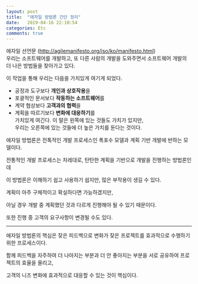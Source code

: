 ```yaml
---
layout: post
title:  "애자일 방법론 간단 정리"
date:   2019-04-16 22:10:54
categories: Etc
comments: true
---
```


애자일 선언문 (http://agilemanifesto.org/iso/ko/manifesto.html)  
우리는 소프트웨어를 개발하고, 또 다른 사람의 개발을 도와주면서 소프트웨어 개발의 더 나은 방법들을 찾아가고 있다.

이 작업을 통해 우리는 다음을 가치있게 여기게 되었다.
- 공정과 도구보다 **개인과 상호작용**을
- 포괄적인 문서보다 **작동하는 소프트웨어**를
- 계약 협상보다 **고객과의 협력**을
- 계획을 따르기보다 **변화에 대응하기**를  
가치있게 여긴다. 이 말은 왼쪽에 있는 것들도 가치가 있지만,  
우리는 오른쪽에 있는 것들에 더 높은 가치를 둔다는 것이다.  



애자일 방법론은 전톡적인 개발 프로세스인 폭포수 모델과 계획 기반 개발에 반하는 모델이다.  

전통적인 개발 프로세스는 차레대로, 탄탄한 계획을 기반으로 개발을 진행하는 방법론인데  

이 방법론은 이해하기 쉽고 사용하기 쉽지만, 많은 부작용이 생길 수 있다.  

계획이 아주 구체적이고 확실하다면 가능하겠지만,  

아닐 경우 개발 중 계획했던 것과 다르게 진행해야 될 수 있기 때문이다.  

또한 진행 중 고객의 요구사항이 변경될 수도 있다.  

---

애자일 방법론의 핵심은 잦은 피드백으로 변화가 잦은 프로젝트를 효과적으로 수행하기 위한 프로세스이다.  

함께 피드백을 자주하여 더 나아지는 부분과 더 안 좋아지는 부분을 서로 공유하여 프로젝트의 효율을 올리고,  

고객의 니즈 변화에 효과적으로 대응할 수 있는 것이 핵심이다.  
